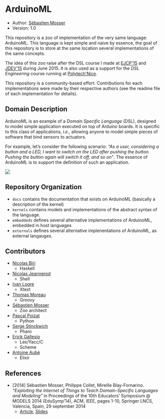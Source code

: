 # ArduinoML

  * Author: [Sébastien Mosser](mailto:mosser@i3s.unice.fr?subject=ArduinoML) 
  * Version: 1.0
  
This repository is a zoo of implementation of the very same language: ArduinoML. This language is kept simple and naive by essence, the goal of this repository is to store at the same location several implementations of the same concepts. 

The idea of this zoo raise after the DSL course I made at [EJCP'15](http://ejcp2015.inria.fr/) and [JDEV'15](http://devlog.cnrs.fr/jdev2015) during June 2015. It is also used as a support for the _DSL Engineering_ course running at [Polytech'Nice](http://informatique.polytechnice.fr).

This repository is a community-based effort. Contributions for each implementations were made by their respective authors (see the readme file of each implementation for details).

## Domain Description

ArduinoML is an example of a _Domain Specific Language_ (DSL), designed to model simple application executed on top of Arduino boards. It is specific to this class of applications, _i.e._, allowing anyone to model simple pieces of software that bind sensors to actuators. 

For example, let’s consider the following scenario: _“As a user, considering a button and a LED, I want to switch on the LED after pushing the button. Pushing the button again will switch it off, and so on”_. The essence of ArduinoML is to support the definition of such an application. 


![](https://raw.githubusercontent.com/mosser/ArduinoML-kernel/master/docs/platform_small.png)

## Repository Organization

  * `docs` contains the documentation that exists on ArduinoML (basically a description of the kernel)
  * `kernels` contains models and implementations of the abstract syntax of the language.
  * `embeddeds` defines several alternative implementations of ArduinoML, embedded in host languages 
  * `externals` defines several alternative implenentations of ArduinoML, as external langauges.

## Contributors

  * [Nicolas Biri](https://www.linkedin.com/profile/view?id=91979)
    * Haskell
  * [Nicolas Jeannerod](https://niols.fr/)
    * Shell
  * [Ivan Logre](http://www.i3s.unice.fr/~logre/)
    * Xtext
  * [Thomas Moreau](https://www.linkedin.com/in/moreaut/?ppe=1)
    * Groovy
  * [Sébastien Mosser](http://www.i3s.unice.fr/~mosser)
    * Zoo architect
  * [Pascal Poizat](https://pages.lip6.fr/Pascal.Poizat/)
    * Python
  * [Serge Stinckwich](http://www.doesnotunderstand.org/)
    * Pharo
  * [Erick Gallesio](http://gallesio.org/~eg)
    * Lex/Yacc/C
    * Scheme
  * [Antoine Aubé](https://github.com/AntoineAube)
    * Elixir
## References

  * [2014] Sébastien Mosser, Philippe Collet, Mireille Blay-Fornarino. _“Exploiting the Internet of Things to Teach Domain-Specific Languages and Modeling”_ in Proceedings of the 10th Educators' Symposium @ MODELS 2014 (EduSymp'14), ACM, IEEE, pages 1-10, Springer LNCS, Valencia, Spain, 29 september 2014
    * [Article](http://www.i3s.unice.fr/~mosser/_media/research/edusymp14.pdf), [Slides](http://www.i3s.unice.fr/~mosser/_media/research/edusymp14_slides.pdf)
